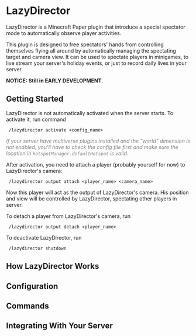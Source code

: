 # LazyDirector

LazyDirector is a Minecraft Paper plugin that introduce a special spectator mode to automatically observe player activities.

This plugin is designed to free spectators' hands from controlling themselves flying all around by automatically managing the spectating target and camera view. It can be used to spectate players in minigames, to live stream your server's holiday events, or just to record daily lives in your server.

**NOTICE: Still in EARLY DEVELOPMENT.**

## Getting Started

LazyDirector is not automatically activated when the server starts. To activate it, run command

`` /lazydirector activate <config_name>``

<font color=grey>*If your server have multiverse plugins installed and the "world" dimension is not enabled, you'll have to check the config file first and make sure the location in ``hotspotManager.defaultHotspot`` is valid.*</font>

After activation, you need to attach a player (probably yourself for now) to LazyDirector's camera:

`` /lazydirector output attach <player_name> <camera_name>``

Now this player will act as the output of LazyDirector's camera. His position and view will be controlled by LazyDirector, spectating other players in server.

To detach a player from LazyDirector's camera, run

`` /lazydirector output detach <player_name>``

To deactivate LazyDirector, run

`` /lazydirector shutdown``

## How LazyDirector Works


## Configuration


## Commands


## Integrating With Your Server

